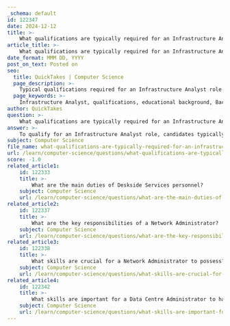 ```yaml
---
_schema: default
id: 122347
date: 2024-12-12
title: >-
    What qualifications are typically required for an Infrastructure Analyst role?
article_title: >-
    What qualifications are typically required for an Infrastructure Analyst role?
date_format: MMM DD, YYYY
post_on_text: Posted on
seo:
  title: QuickTakes | Computer Science
  page_description: >-
    Typical qualifications required for an Infrastructure Analyst role include a Bachelor's Degree in Computer Science or related field, relevant work experience, technical proficiency in IT infrastructure, certifications, and strong soft skills.
  page_keywords: >-
    Infrastructure Analyst, qualifications, educational background, Bachelor's Degree, work experience, technical skills, IT infrastructure, certifications, cloud computing, project management, problem-solving, communication skills
author: QuickTakes
question: >-
    What qualifications are typically required for an Infrastructure Analyst role?
answer: >-
    To qualify for an Infrastructure Analyst role, candidates typically need the following qualifications:\n\n1. **Educational Background**: A Bachelor's Degree in Computer Science, Information Technology, or a related field is generally required. Some employers may prefer candidates with a Master's Degree in a relevant discipline.\n\n2. **Work Experience**: At least 3 years of relevant work experience is commonly expected. This experience should ideally include exposure to network security, cloud computing, project management, and troubleshooting.\n\n3. **Technical Skills**: Proficiency in managing and configuring enterprise IT infrastructure components such as servers, storage, networks, databases, and operating systems is essential. Familiarity with operating systems and infrastructure architecture is also important.\n\n4. **Certifications**: While not always mandatory, certifications in relevant technologies and methodologies can enhance a candidate's profile. Continuous learning to stay updated with new technology trends is beneficial for career advancement.\n\n5. **Soft Skills**: Strong problem-solving abilities, effective communication skills, and the capacity to work collaboratively in a team environment are valuable traits for an Infrastructure Analyst.\n\nOverall, the specific qualifications may vary depending on the employer, but the combination of education, experience, technical skills, and certifications forms the foundation for a successful career as an Infrastructure Analyst.
subject: Computer Science
file_name: what-qualifications-are-typically-required-for-an-infrastructure-analyst-role.md
url: /learn/computer-science/questions/what-qualifications-are-typically-required-for-an-infrastructure-analyst-role
score: -1.0
related_article1:
    id: 122333
    title: >-
        What are the main duties of Deskside Services personnel?
    subject: Computer Science
    url: /learn/computer-science/questions/what-are-the-main-duties-of-deskside-services-personnel
related_article2:
    id: 122337
    title: >-
        What are the key responsibilities of a Network Administrator?
    subject: Computer Science
    url: /learn/computer-science/questions/what-are-the-key-responsibilities-of-a-network-administrator
related_article3:
    id: 122338
    title: >-
        What skills are crucial for a Network Administrator to possess?
    subject: Computer Science
    url: /learn/computer-science/questions/what-skills-are-crucial-for-a-network-administrator-to-possess
related_article4:
    id: 122342
    title: >-
        What skills are important for a Data Centre Administrator to have?
    subject: Computer Science
    url: /learn/computer-science/questions/what-skills-are-important-for-a-data-centre-administrator-to-have
---
```


&nbsp;
